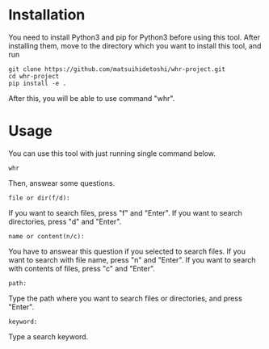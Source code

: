 # Installation
You need to install Python3 and pip for Python3 before using this tool. After installing them, move to the directory which you want to install this tool, and run
```
git clone https://github.com/matsuihidetoshi/whr-project.git
cd whr-project
pip install -e .
```
After this, you will be able to use command "whr".
# Usage
You can use this tool with just running single command below.
```
whr
```
Then, answear some questions.
```
file or dir(f/d):
```
If you want to search files, press "f" and "Enter".
If you want to search directories, press "d" and "Enter".
```
name or content(n/c):
```
You have to answear this question if you selected to search files.
If you want to search with file name, press "n" and "Enter".
If you want to search with contents of files, press "c" and "Enter".
```
path:
```
Type the path where you want to search files or directories, and press "Enter".
```
keyword:
```
Type a search keyword.
